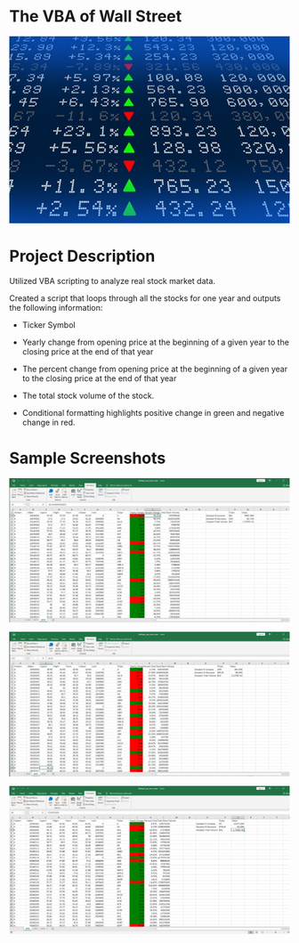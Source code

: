 # The VBA of Wall Street

![Screenshot](Screenshots/stockmarket.jpg "Screenshot")

# Project Description
 Utilized VBA scripting to analyze real stock market data. 


 Created a script that loops through all the stocks for one year and outputs the following information: 

- Ticker Symbol

- Yearly change from opening price at the beginning of a given year to the closing price at    the   end of that year

- The percent change from opening price at the beginning of a given year to the closing price at the end of that year

- The total stock volume of the stock.  

- Conditional formatting highlights positive change in green and negative change in red. 

# Sample Screenshots

![Screenshot](Screenshots/2014.jpg "Screenshot")

![Screenshot](Screenshots/2015.jpg "Screenshot")

![Screenshot](Screenshots/2016.jpg "Screenshot")


